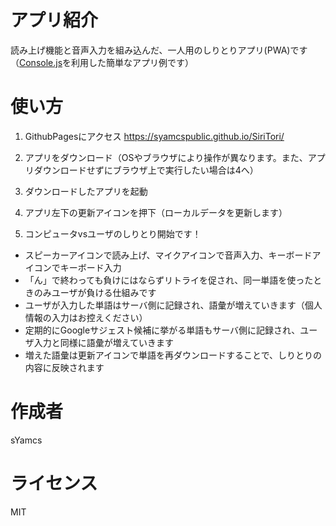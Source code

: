 # アプリ紹介
読み上げ機能と音声入力を組み込んだ、一人用のしりとりアプリ(PWA)です（[Console.js](https://github.com/sYamcsPublic/ConsoleJS)を利用した簡単なアプリ例です）

# 使い方

1. GithubPagesにアクセス https://syamcspublic.github.io/SiriTori/

2. アプリをダウンロード（OSやブラウザにより操作が異なります。また、アプリダウンロードせずにブラウザ上で実行したい場合は4へ）

3. ダウンロードしたアプリを起動

4. アプリ左下の更新アイコンを押下（ローカルデータを更新します）

5. コンピュータvsユーザのしりとり開始です！
- スピーカーアイコンで読み上げ、マイクアイコンで音声入力、キーボードアイコンでキーボード入力
- 「ん」で終わっても負けにはならずリトライを促され、同一単語を使ったときのみユーザが負ける仕組みです
- ユーザが入力した単語はサーバ側に記録され、語彙が増えていきます（個人情報の入力はお控えください）
- 定期的にGoogleサジェスト候補に挙がる単語もサーバ側に記録され、ユーザ入力と同様に語彙が増えていきます
- 増えた語彙は更新アイコンで単語を再ダウンロードすることで、しりとりの内容に反映されます

# 作成者
sYamcs

# ライセンス
MIT
